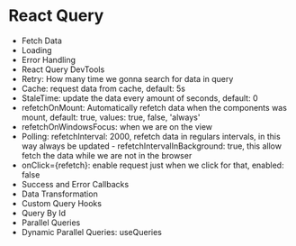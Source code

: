 # React Query

- Fetch Data
- Loading
- Error Handling
- React Query DevTools
- Retry: How many time we gonna search for data in query
- Cache: request data from cache, default: 5s
- StaleTime: update the data every amount of seconds, default: 0
- refetchOnMount: Automatically refetch data when the components was mount, default: true, values: true, false, 'always'
- refetchOnWindowsFocus: when we are on the view
- Polling: refetchInterval: 2000, refetch data in regulars intervals, in this way always be updated - refetchIntervalInBackground: true, this allow fetch the data while we are not in the browser
- onClick={refetch}: enable request just when we click for that, enabled: false
- Success and Error Callbacks
- Data Transformation
- Custom Query Hooks
- Query By Id
- Parallel Queries
- Dynamic Parallel Queries: useQueries
